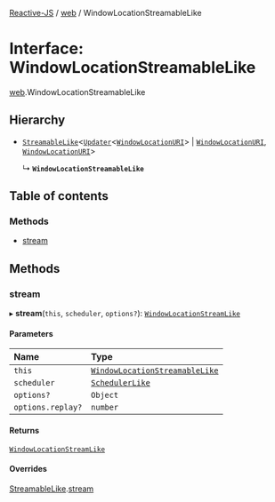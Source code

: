[Reactive-JS](../README.md) / [web](../modules/web.md) / WindowLocationStreamableLike

# Interface: WindowLocationStreamableLike

[web](../modules/web.md).WindowLocationStreamableLike

## Hierarchy

- [`StreamableLike`](streamable.StreamableLike.md)<[`Updater`](../modules/functions.md#updater)<[`WindowLocationURI`](web.WindowLocationURI.md)\> \| [`WindowLocationURI`](web.WindowLocationURI.md), [`WindowLocationURI`](web.WindowLocationURI.md)\>

  ↳ **`WindowLocationStreamableLike`**

## Table of contents

### Methods

- [stream](web.WindowLocationStreamableLike.md#stream)

## Methods

### stream

▸ **stream**(`this`, `scheduler`, `options?`): [`WindowLocationStreamLike`](web.WindowLocationStreamLike.md)

#### Parameters

| Name | Type |
| :------ | :------ |
| `this` | [`WindowLocationStreamableLike`](web.WindowLocationStreamableLike.md) |
| `scheduler` | [`SchedulerLike`](scheduler.SchedulerLike.md) |
| `options?` | `Object` |
| `options.replay?` | `number` |

#### Returns

[`WindowLocationStreamLike`](web.WindowLocationStreamLike.md)

#### Overrides

[StreamableLike](streamable.StreamableLike.md).[stream](streamable.StreamableLike.md#stream)
